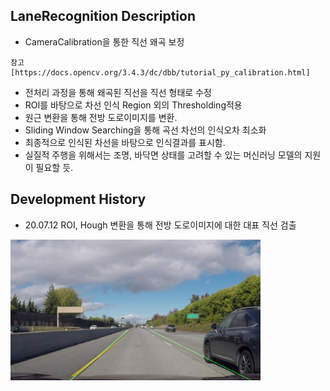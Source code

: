 ## LaneRecognition Description
- CameraCalibration을 통한 직선 왜곡 보정
```
참고 [https://docs.opencv.org/3.4.3/dc/dbb/tutorial_py_calibration.html]
```
- 전처리 과정을 통해 왜곡된 직선을 직선 형태로 수정
- ROI를 바탕으로 차선 인식 Region 외의 Thresholding적용
- 원근 변환을 통해 전방 도로이미지를 변환. 
- Sliding Window Searching을 통해 곡선 차선의 인식오차 최소화
- 최종적으로 인식된 차선을 바탕으로 인식결과를 표시함.
- 실질적 주행을 위해서는 조명, 바닥면 상태를 고려할 수 있는 머신러닝 모델의 지원이 필요할 듯.

## Development History
- 20.07.12 ROI, Hough 변환을 통해 전방 도로이미지에 대한 대표 직선 검출
<img src= "./1.png" width="400px">

